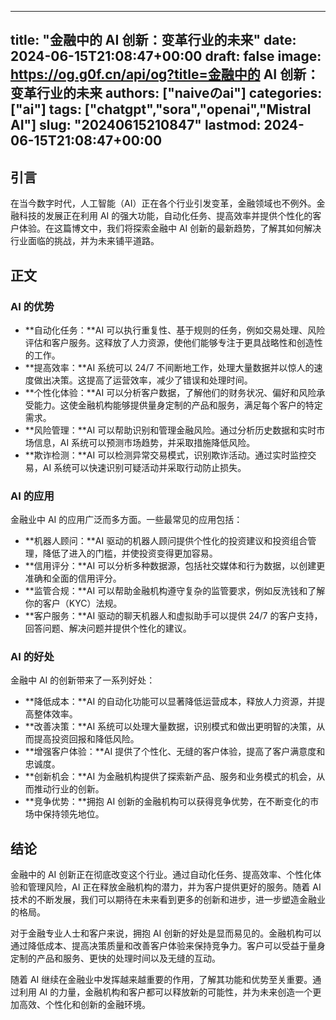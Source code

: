 
---
title: "金融中的 AI 创新：变革行业的未来"
date: 2024-06-15T21:08:47+00:00
draft: false
image: https://og.g0f.cn/api/og?title=金融中的 AI 创新：变革行业的未来
authors: ["naiveのai"]
categories: ["ai"]
tags: ["chatgpt","sora","openai","Mistral AI"]
slug: "20240615210847"
lastmod: 2024-06-15T21:08:47+00:00
---
## 引言
在当今数字时代，人工智能（AI）正在各个行业引发变革，金融领域也不例外。金融科技的发展正在利用 AI 的强大功能，自动化任务、提高效率并提供个性化的客户体验。在这篇博文中，我们将探索金融中 AI 创新的最新趋势，了解其如何解决行业面临的挑战，并为未来铺平道路。

## 正文
### AI 的优势
* **自动化任务：**AI 可以执行重复性、基于规则的任务，例如交易处理、风险评估和客户服务。这释放了人力资源，使他们能够专注于更具战略性和创造性的工作。
* **提高效率：**AI 系统可以 24/7 不间断地工作，处理大量数据并以惊人的速度做出决策。这提高了运营效率，减少了错误和处理时间。
* **个性化体验：**AI 可以分析客户数据，了解他们的财务状况、偏好和风险承受能力。这使金融机构能够提供量身定制的产品和服务，满足每个客户的特定需求。
* **风险管理：**AI 可以帮助识别和管理金融风险。通过分析历史数据和实时市场信息，AI 系统可以预测市场趋势，并采取措施降低风险。
* **欺诈检测：**AI 可以检测异常交易模式，识别欺诈活动。通过实时监控交易，AI 系统可以快速识别可疑活动并采取行动防止损失。

### AI 的应用
金融业中 AI 的应用广泛而多方面。一些最常见的应用包括：
* **机器人顾问：**AI 驱动的机器人顾问提供个性化的投资建议和投资组合管理，降低了进入的门槛，并使投资变得更加容易。
* **信用评分：**AI 可以分析多种数据源，包括社交媒体和行为数据，以创建更准确和全面的信用评分。
* **监管合规：**AI 可以帮助金融机构遵守复杂的监管要求，例如反洗钱和了解你的客户（KYC）法规。
* **客户服务：**AI 驱动的聊天机器人和虚拟助手可以提供 24/7 的客户支持，回答问题、解决问题并提供个性化的建议。

### AI 的好处
金融中 AI 的创新带来了一系列好处：
* **降低成本：**AI 的自动化功能可以显著降低运营成本，释放人力资源，并提高整体效率。
* **改善决策：**AI 系统可以处理大量数据，识别模式和做出更明智的决策，从而提高投资回报和降低风险。
* **增强客户体验：**AI 提供了个性化、无缝的客户体验，提高了客户满意度和忠诚度。
* **创新机会：**AI 为金融机构提供了探索新产品、服务和业务模式的机会，从而推动行业的创新。
* **竞争优势：**拥抱 AI 创新的金融机构可以获得竞争优势，在不断变化的市场中保持领先地位。

## 结论
金融中的 AI 创新正在彻底改变这个行业。通过自动化任务、提高效率、个性化体验和管理风险，AI 正在释放金融机构的潜力，并为客户提供更好的服务。随着 AI 技术的不断发展，我们可以期待在未来看到更多的创新和进步，进一步塑造金融业的格局。

对于金融专业人士和客户来说，拥抱 AI 创新的好处是显而易见的。金融机构可以通过降低成本、提高决策质量和改善客户体验来保持竞争力。客户可以受益于量身定制的产品和服务、更快的处理时间以及无缝的互动。

随着 AI 继续在金融业中发挥越来越重要的作用，了解其功能和优势至关重要。通过利用 AI 的力量，金融机构和客户都可以释放新的可能性，并为未来创造一个更加高效、个性化和创新的金融环境。